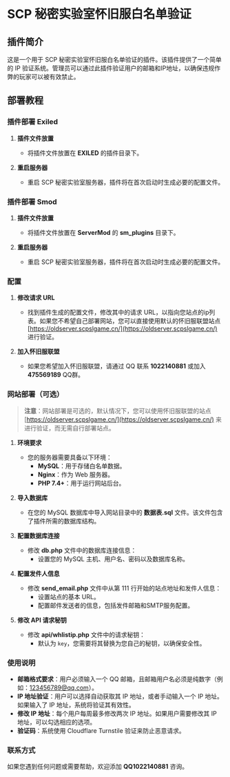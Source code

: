 # SCP 秘密实验室怀旧服白名单验证

## 插件简介

这是一个用于 SCP 秘密实验室怀旧服白名单验证的插件。该插件提供了一个简单的 IP 验证系统。管理员可以通过此插件验证用户的邮箱和IP地址，以确保违规作弊的玩家可以被有效禁止。

## 部署教程

### 插件部署 Exiled

1. **插件文件放置**
   - 将插件文件放置在 **EXILED** 的插件目录下。

2. **重启服务器**
   - 重启 SCP 秘密实验室服务器，插件将在首次启动时生成必要的配置文件。


### 插件部署 Smod

1. **插件文件放置**
   - 将插件文件放置在 **ServerMod** 的 **sm_plugins** 目录下。

2. **重启服务器**
   - 重启 SCP 秘密实验室服务器，插件将在首次启动时生成必要的配置文件。

### 配置

1. **修改请求 URL**
   - 找到插件生成的配置文件，修改其中的请求 URL，以指向您站点的ip列表。如果您不希望自己部署网站，您可以直接使用默认的怀旧服联盟站点 [https://oldserver.scpslgame.cn/](https://oldserver.scpslgame.cn/) 进行验证。

2. **加入怀旧服联盟**
   - 如果您希望加入怀旧服联盟，请通过 QQ 联系 **1022140881** 或加入 **475569189** QQ群。

### 网站部署（可选）

> **注意**：网站部署是可选的，默认情况下，您可以使用怀旧服联盟的站点 [https://oldserver.scpslgame.cn/](https://oldserver.scpslgame.cn/) 来进行验证，而无需自行部署站点。

1. **环境要求**
   - 您的服务器需要具备以下环境：
     - **MySQL**：用于存储白名单数据。
     - **Nginx**：作为 Web 服务器。
     - **PHP 7.4+**：用于运行网站后台。

2. **导入数据库**
   - 在您的 MySQL 数据库中导入网站目录中的 **数据表.sql** 文件。该文件包含了插件所需的数据库结构。

3. **配置数据库连接**
   - 修改 **db.php** 文件中的数据库连接信息：
     - 设置您的 MySQL 主机、用户名、密码以及数据库名称。

4. **配置发件人信息**
   - 修改 **send_email.php** 文件中从第 111 行开始的站点地址和发件人信息：
     - 设置站点的基本 URL。
     - 配置邮件发送者的信息，包括发件邮箱和SMTP服务配置。

5. **修改 API 请求秘钥**
   - 修改 **api/whlistip.php** 文件中的请求秘钥：
     - 默认为 `key`，您需要将其替换为您自己的秘钥，以确保安全性。

### 使用说明

- **邮箱格式要求**：用户必须输入一个 QQ 邮箱，且邮箱用户名必须是纯数字（例如：123456789@qq.com）。
- **IP 地址验证**：用户可以选择自动获取其 IP 地址，或者手动输入一个 IP 地址。如果输入了 IP 地址，系统将验证其有效性。
- **修改 IP 地址**：每个用户每周最多修改两次 IP 地址。如果用户需要修改其 IP 地址，可以勾选相应的选项。
- **验证码**：系统使用 Cloudflare Turnstile 验证来防止恶意请求。

### 联系方式

如果您遇到任何问题或需要帮助，欢迎添加 **QQ1022140881** 咨询。
